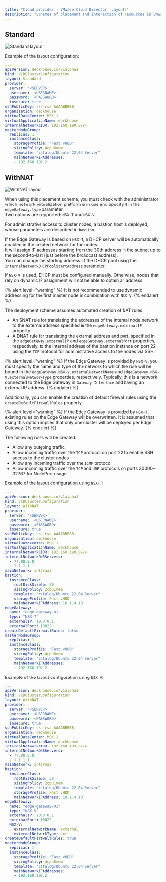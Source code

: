 ```yaml
---
title: "Cloud provider - VMware Cloud Director: Layouts"
description: "Schemes of placement and interaction of resources in VMware Cloud Director when working with the Deckhouse cloud provider."
---
```


## Standard

![Standard layout](../../images/cloud-provider-vcd/vcd-standard.png)
<!--- Source: https://www.figma.com/design/T3ycFB7P6vZIL359UJAm7g/%D0%98%D0%BA%D0%BE%D0%BD%D0%BA%D0%B8-%D0%B8-%D1%81%D1%85%D0%B5%D0%BC%D1%8B?node-id=995-11247&t=IvETjbByf1MSQzcm-0 --->

Example of the layout configuration:

```yaml
---
apiVersion: deckhouse.io/v1alpha1
kind: VCDClusterConfiguration
layout: Standard
provider:
  server: '<SERVER>'
  username: '<USERNAME>'
  password: '<PASSWORD>'
  insecure: true
sshPublicKey: ssh-rsa AAAABBBBB
organization: deckhouse
virtualDataCenter: MSK-1
virtualApplicationName: deckhouse
internalNetworkCIDR: 192.168.199.0/24
masterNodeGroup:
  replicas: 1
  instanceClass:
    storageProfile: "Fast vHDD"
    sizingPolicy: 4cpu8mem
    template: "catalog/Ubuntu 22.04 Server"
    mainNetworkIPAddresses:
    - 192.168.199.2
```

## WithNAT

![WithNAT layout](../../images/cloud-provider-vcd/vcd-standardwithnetwork.png)

When using this placement scheme, you must check with the administrator which network virtualization platform is in use and specify it in the `edgeGateway.type` parameter.  
Two options are supported: `NSX-T` and `NSX-V`.

For administrative access to cluster nodes, a bastion host is deployed, whose parameters are described in `bastion`.

If the Edge Gateway is based on `NSX-T`, a DHCP server will be automatically enabled in the created network for the nodes.  
It will assign IP addresses starting from the 30th address in the subnet up to the second-to-last (just before the broadcast address).  
You can change the starting address of the DHCP pool using the `internalNetworkDHCPPoolStartAddress` parameter.

If `NSX-V` is used, DHCP must be configured manually. Otherwise, nodes that rely on dynamic IP assignment will not be able to obtain an address.

{% alert level="warning" %}
It is not recommended to use dynamic addressing for the first master node in combination with `NSX-V`.
{% endalert %}

The deployment scheme assumes automated creation of NAT rules:

- An SNAT rule for translating the addresses of the internal node network to the external address specified in the `edgeGateway.externalIP` property.
- A DNAT rule for translating the external address and port, specified in the `edgeGateway.externalIP` and `edgeGateway.externalPort` properties, respectively, to the internal address of the bastion instance on port 22 using the `TCP` protocol for administrative access to the nodes via SSH.

{% alert level="warning" %}
If the Edge Gateway is provided by `NSX-V`, you must specify the name and type of the network to which the rule will be bound in the `edgeGateway.NSX-V.externalNetworkName` and `edgeGateway.NSX-V.externalNetworkType` properties, respectively. Typically, this is a network connected to the Edge Gateway in `Gateway Interface` and having an external IP address.
{% endalert %}

Additionally, you can enable the creation of default firewall rules using the `createDefaultFirewallRules` property.

{% alert level="warning" %}
If the Edge Gateway is provided by `NSX-T`, existing rules on the Edge Gateway will be overwritten. It is assumed that using this option implies that only one cluster will be deployed per Edge Gateway.
{% endalert %}

The following rules will be created:

- Allow any outgoing traffic
- Allow incoming traffic over the `TCP` protocol on port 22 to enable SSH access to the cluster nodes
- Allow any incoming traffic over the `ICMP` protocol
- Allow incoming traffic over the `TCP` and `UDP` protocols on ports 30000–32767 for NodePort usage

Example of the layout configuration using `NSX-T`:

```yaml
---
apiVersion: deckhouse.io/v1alpha1
kind: VCDClusterConfiguration
layout: WithNAT
provider:
  server: '<SERVER>'
  username: '<USERNAME>'
  password: '<PASSWORD>'
  insecure: true
sshPublicKey: ssh-rsa AAAABBBBB
organization: deckhouse
virtualDataCenter: MSK-1
virtualApplicationName: deckhouse
internalNetworkCIDR: 192.168.199.0/24
internalNetworkDNSServers:
  - 77.88.8.8
  - 1.1.1.1
mainNetwork: internal
bastion:
  instanceClass:
    rootDiskSizeGb: 30
    sizingPolicy: 2cpu1mem
    template: "catalog/Ubuntu 22.04 Server"
    storageProfile: Fast vHDD
    mainNetworkIPAddress: 10.1.4.10
edgeGateway:
  name: "edge-gateway-01"
  type: "NSX-T"
  externalIP: 10.0.0.1
  externalPort: 10022
createDefaultFirewallRules: false
masterNodeGroup:
  replicas: 1
  instanceClass:
    storageProfile: "Fast vHDD"
    sizingPolicy: 4cpu8mem
    template: "catalog/Ubuntu 22.04 Server"
    mainNetworkIPAddresses:
    - 192.168.199.2
```

Example of the layout configuration using `NSX-V`:

```yaml
---
apiVersion: deckhouse.io/v1alpha1
kind: VCDClusterConfiguration
layout: WithNAT
provider:
  server: '<SERVER>'
  username: '<USERNAME>'
  password: '<PASSWORD>'
  insecure: true
sshPublicKey: ssh-rsa AAAABBBBB
organization: deckhouse
virtualDataCenter: MSK-1
virtualApplicationName: deckhouse
internalNetworkCIDR: 192.168.199.0/24
internalNetworkDNSServers:
  - 77.88.8.8
  - 1.1.1.1
mainNetwork: internal
bastion:
  instanceClass:
    rootDiskSizeGb: 30
    sizingPolicy: 2cpu1mem
    template: "catalog/Ubuntu 22.04 Server"
    storageProfile: Fast vHDD
    mainNetworkIPAddress: 10.1.4.10
edgeGateway:
  name: "edge-gateway-01"
  type: "NSX-V"
  externalIP: 10.0.0.1
  externalPort: 10022
  NSX-V:
    externalNetworkName: external
    externalNetworkType: ext
createDefaultFirewallRules: true
masterNodeGroup:
  replicas: 1
  instanceClass:
    storageProfile: "Fast vHDD"
    sizingPolicy: 4cpu8mem
    template: "catalog/Ubuntu 22.04 Server"
    mainNetworkIPAddresses:
    - 192.168.199.2
```
